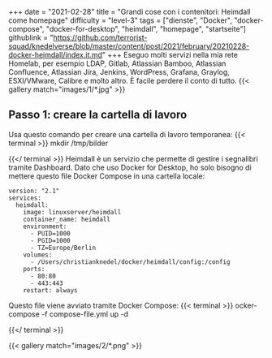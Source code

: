 +++
date = "2021-02-28"
title = "Grandi cose con i contenitori: Heimdall come homepage"
difficulty = "level-3"
tags = ["dienste", "Docker", "docker-compose", "docker-for-desktop", "heimdall", "homepage", "startseite"]
githublink = "https://github.com/terrorist-squad/knedelverse/blob/master/content/post/2021/february/20210228-docker-heimdall/index.it.md"
+++
Eseguo molti servizi nella mia rete Homelab, per esempio LDAP, Gitlab, Atlassian Bamboo, Atlassian Confluence, Atlassian Jira, Jenkins, WordPress, Grafana, Graylog, ESXI/VMware, Calibre e molto altro. È facile perdere il conto di tutto.
{{< gallery match="images/1/*.jpg" >}}

## Passo 1: creare la cartella di lavoro
Usa questo comando per creare una cartella di lavoro temporanea:
{{< terminal >}}
mkdir /tmp/bilder

{{</ terminal >}}
Heimdall è un servizio che permette di gestire i segnalibri tramite Dashboard. Dato che uso Docker for Desktop, ho solo bisogno di mettere questo file Docker Compose in una cartella locale:
```
version: "2.1"
services:
  heimdall:
    image: linuxserver/heimdall
    container_name: heimdall
    environment:
      - PUID=1000
      - PGID=1000
      - TZ=Europe/Berlin
    volumes:
      - /Users/christianknedel/docker/heimdall/config:/config
    ports:
      - 80:80
      - 443:443
    restart: always

```
Questo file viene avviato tramite Docker Compose:
{{< terminal >}}
ocker-compose -f compose-file.yml up -d

{{</ terminal >}}

{{< gallery match="images/2/*.png" >}}
